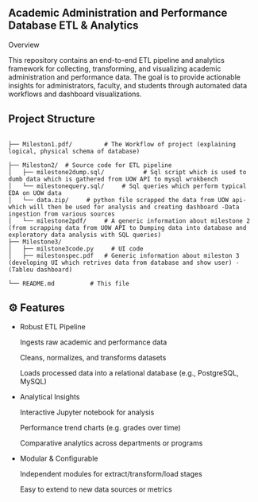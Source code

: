 ## Academic Administration and Performance Database ETL & Analytics

Overview

This repository contains an end-to-end ETL pipeline and analytics framework for collecting, transforming, and visualizing academic administration and performance data. The goal is to provide actionable insights for administrators, faculty, and students through automated data workflows and dashboard visualizations.


## Project Structure
```

├── Mileston1.pdf/         # The Workflow of project (explaining logical, physical schema of database) 

├── Mileston2/  # Source code for ETL pipeline
│   ├── milestone2dump.sql/           # Sql script which is used to dumb data which is gathered from UOW API to mysql wrokbench
│   └── milestonequery.sql/     # Sql queries which perform typical EDA on UOW data
│   └── data.zip/     # python file scrapped the data from UOW api- which will then be used for analysis and creating dashboard -Data ingestion from various sources
│   └── milestone2pdf/     # A generic information about milestone 2 (from scrapping data from UOW API to Dumping data into database and exploratory data analysis with SQL queries)
├── Milestone3/               
│   ├── milstone3code.py     # UI code 
│   ├── milestonspec.pdf   # Generic information about mileston 3 (developing UI which retrives data from database and show user) - (Tableu dashboard)

└── README.md          # This file
```

## ⚙️ Features
- Robust ETL Pipeline

    Ingests raw academic and performance data
    
    Cleans, normalizes, and transforms datasets
    
    Loads processed data into a relational database (e.g., PostgreSQL, MySQL)

- Analytical Insights

    Interactive Jupyter notebook for analysis
    
    Performance trend charts (e.g. grades over time)
    
    Comparative analytics across departments or programs

- Modular & Configurable

    Independent modules for extract/transform/load stages
    
    Easy to extend to new data sources or metrics
